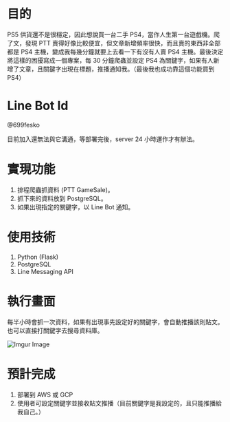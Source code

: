 # 目的
PS5 供貨還不是很穩定，因此想說買一台二手 PS4，當作人生第一台遊戲機。爬了文，發現 PTT 賣得好像比較便宜，但文章新增頻率很快，而且賣的東西非全部都是 PS4 主機，變成我每幾分鐘就要上去看一下有沒有人賣 PS4 主機。最後決定將這樣的困擾寫成一個專案，每 30 分鐘爬蟲並設定 PS4 為關鍵字，如果有人新增了文章，且關鍵字出現在標題，推播通知我。（最後我也成功靠這個功能買到 PS4）

# Line Bot Id
@699fesko

目前加入還無法與它溝通，等部署完後，server 24 小時運作才有辦法。

# 實現功能
1. 排程爬蟲抓資料 (PTT GameSale)。
2. 抓下來的資料放到 PostgreSQL。
3. 如果出現指定的關鍵字，以 Line Bot 通知。

# 使用技術
1. Python (Flask)
2. PostgreSQL
3. Line Messaging API

# 執行畫面
每半小時會抓一次資料，如果有出現事先設定好的關鍵字，會自動推播該則貼文。也可以直接打關鍵字去搜尋資料庫。

![Imgur Image](https://imgur.com/kHVpc6B.jpg)

# 預計完成
1. 部署到 AWS 或 GCP
2. 使用者可設定關鍵字並接收貼文推播（目前關鍵字是我設定的，且只能推播給我自己。）
